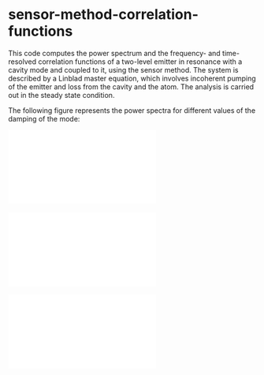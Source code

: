# sensor-method-correlation-functions

This code computes the power spectrum and the frequency- and time-resolved correlation functions of a two-level emitter in resonance with a cavity mode and coupled to it, using the sensor method. The system is described by a Linblad master equation, which involves incoherent pumping of the emitter and loss from the cavity and the atom. The analysis is carried out in the steady state condition.

The following figure represents the power spectra for different values of the damping of the mode:

![power_spectra](power_spectrum/func_jk/ps_JC.pdf)

![g2(0)](frequency_resolved/g2_JC.pdf)

![g2(tau)](time_resolved/g2t_JC.pdf)
